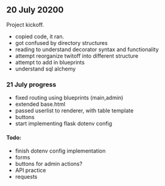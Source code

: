 ## 20 July 20200

Project kickoff. 

 - copied code, it ran. 
 - got confused by directory structures
 - reading to understand decorator syntax and functionality 
 - attempt reorganize twitoff into different structure 
 - attempt to add in blueprints
 - understand sql alchemy

### 21 July progress

- fixed routing using blueprints (main,admin)
- extended base.html
- passed userlist to renderer, with table template
- buttons
- start implementing flask dotenv config

#### Todo:

- finish dotenv config implementation
- forms
- buttons for admin actions?
- API practice
- requests
